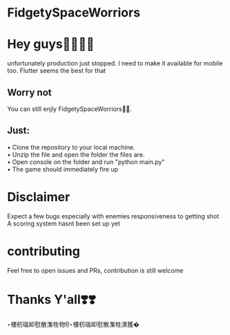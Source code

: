 ﻿# FidgetySpaceWorriors

 
# Hey guys👋🏽🫡🫡
unfortunately production just stopped. I need to make it available for mobile too. 
Flutter seems the best for that

## Worry not
You can still enjly FidgetySpaceWorriors🥷🏽. 

## Just:
• Clone the repository to your local machine.  
• Unzip the file and open the folder the files are.   
• Open console on the folder and run "python main.py"   
• The game should immediately fire up 

# Disclaimer
Expect a few bugs especially with enemies responsiveness to getting shot
A scoring system hasnt been set up yet

# contributing
Feel free to open issues and PRs, contribution is still welcome

# Thanks Y'all❣️❣️

‣楆杤瑥卹慰散潗牲物ੳ‣楆杤瑥卹慰散潗牲潩獲�
